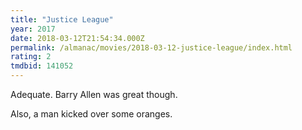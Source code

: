 ```yaml
---
title: "Justice League"
year: 2017
date: 2018-03-12T21:54:34.000Z
permalink: /almanac/movies/2018-03-12-justice-league/index.html
rating: 2
tmdbid: 141052
---
```


Adequate. Barry Allen was great though.

Also, a man kicked over some oranges.